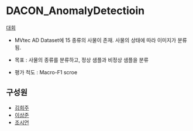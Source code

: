 # DACON_AnomalyDetectioin

[대회](https://dacon.io/competitions/official/235894/overview/description)

- MVtec AD Dataset에 15 종류의 사물이 존재. 사물의 상태에 따라 이미지가 분류됨.

- 목표 : 사물의 종류를 분류하고, 정상 샘플과 비정상 샘플을 분류

- 평가 척도 : Macro-F1 scroe

## 구성원
- [김희주](https://github.com/HeeJu23)
- [이상준](https://github.com/leenoru)
- [조시언](https://github.com/josieon)
